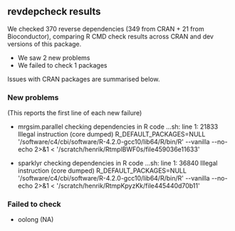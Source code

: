 ## revdepcheck results

We checked 370 reverse dependencies (349 from CRAN + 21 from Bioconductor), comparing R CMD check results across CRAN and dev versions of this package.

 * We saw 2 new problems
 * We failed to check 1 packages

Issues with CRAN packages are summarised below.

### New problems
(This reports the first line of each new failure)

* mrgsim.parallel
  checking dependencies in R code ...sh: line 1: 21833 Illegal instruction     (core dumped) R_DEFAULT_PACKAGES=NULL '/software/c4/cbi/software/R-4.2.0-gcc10/lib64/R/bin/R' --vanilla --no-echo 2>&1 < '/scratch/henrik/RtmplBWF0s/file459036e11633'

* sparklyr
  checking dependencies in R code ...sh: line 1: 36840 Illegal instruction     (core dumped) R_DEFAULT_PACKAGES=NULL '/software/c4/cbi/software/R-4.2.0-gcc10/lib64/R/bin/R' --vanilla --no-echo 2>&1 < '/scratch/henrik/RtmpKpyzKk/file445440d70b11'

### Failed to check

* oolong (NA)
